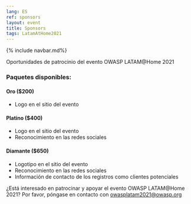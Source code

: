 ```yaml
---
lang: ES
ref: sponsors
layout: event
title: Sponsors
tags: LatamAtHome2021
---
```

{% include navbar.md%}

Oportunidades de patrocinio del evento OWASP LATAM@Home 2021

### Paquetes disponibles:
#### Oro ($200)
* Logo en el sitio del evento

#### Platino ($400)
* Logo en el sitio del evento
* Reconocimiento en las redes sociales

#### Diamante ($650)
* Logotipo en el sitio del evento
* Reconocimiento en las redes sociales
* Información de contacto de los registros como clientes potenciales

¿Está interesado en patrocinar y apoyar el evento OWASP LATAM@Home 2021? Por favor, póngase en contacto con [owasplatam2021@owasp.org](mailto:owasplatam2021@owasp.org)

